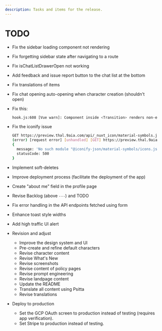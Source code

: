 ```yaml
---
description: Tasks and items for the release.
---
```


# TODO

- Fix the sidebar loading component not rendering
- Fix forgetting sidebar state after navigating to a route
- Fix isChatListDrawerOpen not working
- Add feedback and issue report button to the chat list at the bottom
- Fix translations of items
- Fix chat opening auto-opening when character creation (shouldn't open)
- Fix this:
  ```bash
  hook.js:608 [Vue warn]: Component inside <Transition> renders non-element root node that cannot be animated.
  ```
- Fix the iconify issue
  ```bash
  GET https://preview.thal.9aia.com/api/_nuxt_icon/material-symbols.json?icons=close-rounded - Ok @ 6/26/2025, 7:09:44 PM
  (error) [request error] [unhandled] [GET] https://preview.thal.9aia.com/api/_nuxt_icon/material-symbols.json?icons=close-rounded
  {
    message: 'No such module "@iconify-json/material-symbols/icons.json".',
    statusCode: 500
  }
  ```
- Implement soft-deletes
- Improve deployment process (facilitate the deployment of the app)

- Create "about me" field in the profile page
- Revise Backlog (above `---`) and TODO
- Fix error handling in the API endpoints fetched using form
- Enhance toast style widths

- Add high traffic UI alert

- Revision and adjust
  - Improve the design system and UI
  - Pre-create and refine default characters
  - Revise character content
  - Revise What's New
  - Revise screenshots
  - Revise content of policy pages
  - Revise prompt engineering
  - Revise landpage content
  - Update the README
  - Translate all content using Psitta
  - Revise translations

- Deploy to production
  - Set the GCP OAuth screen to production instead of testing (requires app verification).
  - Set Stripe to production instead of testing.

